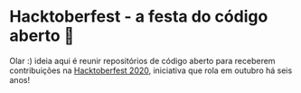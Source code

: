 # Hacktoberfest - a festa do código aberto :tada:

Olar :) ideia aqui é reunir repositórios de código aberto para receberem contribuições na [Hacktoberfest 2020](https://hacktoberfest.digitalocean.com/), iniciativa que rola em outubro há seis anos!  
